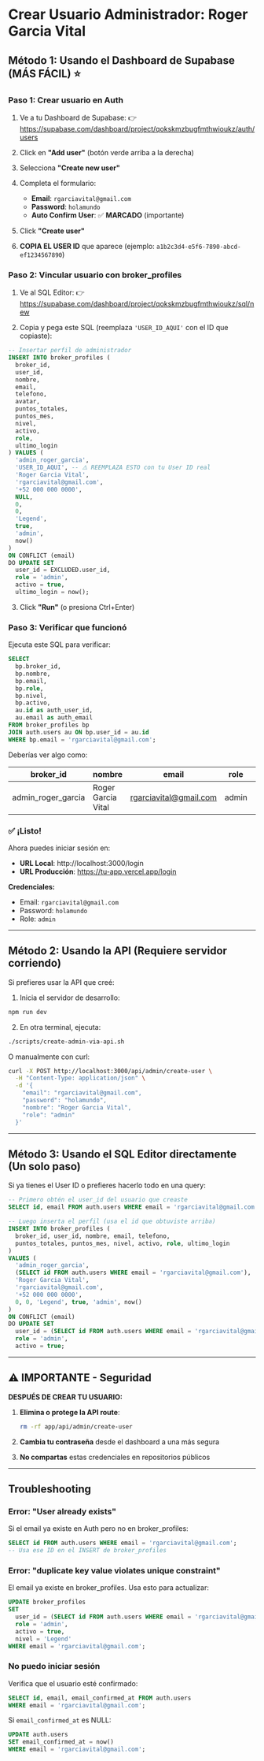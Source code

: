 # Crear Usuario Administrador: Roger Garcia Vital

## Método 1: Usando el Dashboard de Supabase (MÁS FÁCIL) ⭐

### Paso 1: Crear usuario en Auth

1. Ve a tu Dashboard de Supabase:
   👉 https://supabase.com/dashboard/project/qokskmzbugfmthwioukz/auth/users

2. Click en **"Add user"** (botón verde arriba a la derecha)

3. Selecciona **"Create new user"**

4. Completa el formulario:
   - **Email**: `rgarciavital@gmail.com`
   - **Password**: `holamundo`
   - **Auto Confirm User**: ✅ **MARCADO** (importante)

5. Click **"Create user"**

6. **COPIA EL USER ID** que aparece (ejemplo: `a1b2c3d4-e5f6-7890-abcd-ef1234567890`)

### Paso 2: Vincular usuario con broker_profiles

1. Ve al SQL Editor:
   👉 https://supabase.com/dashboard/project/qokskmzbugfmthwioukz/sql/new

2. Copia y pega este SQL (reemplaza `'USER_ID_AQUI'` con el ID que copiaste):

```sql
-- Insertar perfil de administrador
INSERT INTO broker_profiles (
  broker_id,
  user_id,
  nombre,
  email,
  telefono,
  avatar,
  puntos_totales,
  puntos_mes,
  nivel,
  activo,
  role,
  ultimo_login
) VALUES (
  'admin_roger_garcia',
  'USER_ID_AQUI', -- ⚠️ REEMPLAZA ESTO con tu User ID real
  'Roger Garcia Vital',
  'rgarciavital@gmail.com',
  '+52 000 000 0000',
  NULL,
  0,
  0,
  'Legend',
  true,
  'admin',
  now()
)
ON CONFLICT (email)
DO UPDATE SET
  user_id = EXCLUDED.user_id,
  role = 'admin',
  activo = true,
  ultimo_login = now();
```

3. Click **"Run"** (o presiona Ctrl+Enter)

### Paso 3: Verificar que funcionó

Ejecuta este SQL para verificar:

```sql
SELECT
  bp.broker_id,
  bp.nombre,
  bp.email,
  bp.role,
  bp.nivel,
  bp.activo,
  au.id as auth_user_id,
  au.email as auth_email
FROM broker_profiles bp
JOIN auth.users au ON bp.user_id = au.id
WHERE bp.email = 'rgarciavital@gmail.com';
```

Deberías ver algo como:

| broker_id | nombre | email | role | nivel | activo | auth_user_id | auth_email |
|-----------|--------|-------|------|-------|--------|--------------|------------|
| admin_roger_garcia | Roger Garcia Vital | rgarciavital@gmail.com | admin | Legend | true | a1b2c3d4... | rgarciavital@gmail.com |

### ✅ ¡Listo!

Ahora puedes iniciar sesión en:
- **URL Local**: http://localhost:3000/login
- **URL Producción**: https://tu-app.vercel.app/login

**Credenciales:**
- Email: `rgarciavital@gmail.com`
- Password: `holamundo`
- Role: `admin`

---

## Método 2: Usando la API (Requiere servidor corriendo)

Si prefieres usar la API que creé:

1. Inicia el servidor de desarrollo:
```bash
npm run dev
```

2. En otra terminal, ejecuta:
```bash
./scripts/create-admin-via-api.sh
```

O manualmente con curl:
```bash
curl -X POST http://localhost:3000/api/admin/create-user \
  -H "Content-Type: application/json" \
  -d '{
    "email": "rgarciavital@gmail.com",
    "password": "holamundo",
    "nombre": "Roger Garcia Vital",
    "role": "admin"
  }'
```

---

## Método 3: Usando el SQL Editor directamente (Un solo paso)

Si ya tienes el User ID o prefieres hacerlo todo en una query:

```sql
-- Primero obtén el user_id del usuario que creaste
SELECT id, email FROM auth.users WHERE email = 'rgarciavital@gmail.com';

-- Luego inserta el perfil (usa el id que obtuviste arriba)
INSERT INTO broker_profiles (
  broker_id, user_id, nombre, email, telefono,
  puntos_totales, puntos_mes, nivel, activo, role, ultimo_login
)
VALUES (
  'admin_roger_garcia',
  (SELECT id FROM auth.users WHERE email = 'rgarciavital@gmail.com'),
  'Roger Garcia Vital',
  'rgarciavital@gmail.com',
  '+52 000 000 0000',
  0, 0, 'Legend', true, 'admin', now()
)
ON CONFLICT (email)
DO UPDATE SET
  user_id = (SELECT id FROM auth.users WHERE email = 'rgarciavital@gmail.com'),
  role = 'admin',
  activo = true;
```

---

## ⚠️ IMPORTANTE - Seguridad

**DESPUÉS DE CREAR TU USUARIO:**

1. **Elimina o protege la API route**:
   ```bash
   rm -rf app/api/admin/create-user
   ```

2. **Cambia tu contraseña** desde el dashboard a una más segura

3. **No compartas** estas credenciales en repositorios públicos

---

## Troubleshooting

### Error: "User already exists"
Si el email ya existe en Auth pero no en broker_profiles:
```sql
SELECT id FROM auth.users WHERE email = 'rgarciavital@gmail.com';
-- Usa ese ID en el INSERT de broker_profiles
```

### Error: "duplicate key value violates unique constraint"
El email ya existe en broker_profiles. Usa esto para actualizar:
```sql
UPDATE broker_profiles
SET
  user_id = (SELECT id FROM auth.users WHERE email = 'rgarciavital@gmail.com'),
  role = 'admin',
  activo = true,
  nivel = 'Legend'
WHERE email = 'rgarciavital@gmail.com';
```

### No puedo iniciar sesión
Verifica que el usuario esté confirmado:
```sql
SELECT id, email, email_confirmed_at FROM auth.users
WHERE email = 'rgarciavital@gmail.com';
```

Si `email_confirmed_at` es NULL:
```sql
UPDATE auth.users
SET email_confirmed_at = now()
WHERE email = 'rgarciavital@gmail.com';
```
